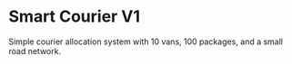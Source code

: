 # Smart Courier V1

Simple courier allocation system with 10 vans, 100 packages, and a small road network.

